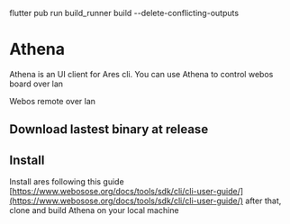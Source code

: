 flutter pub run build_runner build --delete-conflicting-outputs

# Athena
Athena is an UI client for Ares cli. You can use Athena to control webos board over lan

Webos remote over lan

## Download lastest binary at release


## Install
Install ares following this guide [https://www.webosose.org/docs/tools/sdk/cli/cli-user-guide/](https://www.webosose.org/docs/tools/sdk/cli/cli-user-guide/)
after that, clone and build Athena on your local machine


